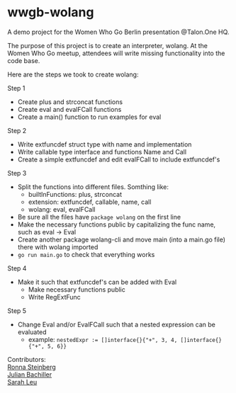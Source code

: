 # wwgb-wolang
A demo project for the Women Who Go Berlin presentation @Talon.One HQ.

The purpose of this project is to create an interpreter, wolang. At the Women Who Go meetup, attendees will write missing functionality into the code base. 

Here are the steps we took to create wolang:

Step 1
 - Create plus and strconcat functions
 - Create eval and evalFCall functions
 - Create a main() function to run examples for eval

Step 2
- Write extfuncdef struct type with name and implementation
- Write callable type interface and functions Name and Call
- Create a simple extfuncdef and edit evalFCall to include extfuncdef's

Step 3
- Split the functions into different files. Somthing like:
    - builtInFunctions: plus, strconcat
    - extension: extfuncdef, callable, name, call
    - wolang: eval, evalFCall
- Be sure all the files have `package wolang` on the first line
- Make the necessary functions public by capitalizing the func name, such as eval -> Eval
- Create another package wolang-cli and move main (into a main.go file) there with wolang imported
- `go run main.go` to check that everything works

Step 4
- Make it such that extfuncdef's can be added with Eval
    - Make necessary functions public
    - Write RegExtFunc

Step 5
- Change Eval and/or EvalFCall such that a nested expression can be evaluated
    - example: `nestedExpr := []interface{}{"+", 3, 4, []interface{}{"+", 5, 6}}`

Contributors:  
[Ronna Steinberg](https://github.com/ronna-s)   
[Julian Bachiller](https://github.com/julianbachiller)   
[Sarah Leu](https://github.com/snleu)   
